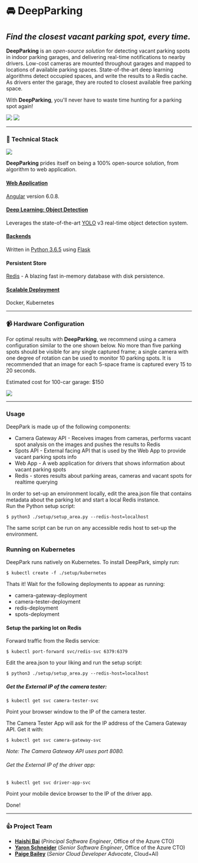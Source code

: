 # 🚘 DeepParking
## _Find the closest vacant parking spot, every time._

**DeepParking** is an _open-source solution_ for detecting vacant parking spots in indoor parking garages, and delivering real-time notifications to nearby drivers. Low-cost cameras are mounted throughout garages and mapped to locations of available parking spaces. State-of-the-art deep learning algorithms detect occupied spaces, and write the results to a Redis cache. As drivers enter the garage, they are routed to closest available free parking space.

With **DeepParking**, you'll never have to waste time hunting for a parking spot again!

![](https://github.com/DeepParking/DeepParking/blob/master/img/logo.jpg)
![](https://github.com/DeepParking/DeepParking/blob/master/img/garage_directions.jpg)

---------------------------

### 📖 Technical Stack

![](https://github.com/DeepParking/DeepParking/blob/master/img/cardetectorgif.gif)

**DeepParking** prides itself on being a 100% open-source solution, from algorithm to web application.

#### [Web Application](https://github.com/DeepParking/DeepParking/tree/master/web)
[Angular](https://github.com/angular/angular) version 6.0.8.

#### [Deep Learning: Object Detection](https://github.com/DeepParking/DeepParking/tree/master/camera_gateway_api)
Leverages the state-of-the-art [YOLO](https://pjreddie.com/darknet/yolo/) v3 real-time object detection system.

#### [Backends](https://github.com/DeepParking/DeepParking/tree/master/camera_gateway_api)
Written in [Python 3.6.5](https://github.com/python) using [Flask](http://flask.pocoo.org/)

#### Persistent Store
[Redis](https://github.com/antirez/redis) - A blazing fast in-memory database with disk persistence.

#### [Scalable Deployment](hhttps://github.com/DeepParking/DeepParking/tree/master/setup/kubernetes)
Docker, Kubernetes

----------------------------

### 📹 Hardware Configuration

For optimal results with **DeepParking**, we recommend using a camera configuration similar to the one shown below. No more than five parking spots should be visible for any single captured frame; a single camera with one degree of rotation can be used to monitor 10 parking spots. It is recommended that an image for each 5-space frame is captured every 15 to 20 seconds.

Estimated cost for 100-car garage: $150

![](https://github.com/DeepParking/DeepParking/blob/master/img/camera_config.jpg)

-----------------------------

### Usage

DeepPark is made up of the following components:

* Camera Gateway API - Receives images from cameras, performs vacant spot analysis on the images and pushes the results to Redis
* Spots API - External facing API that is used by the Web App to provide vacant parking spots info
* Web App - A web application for drivers that shows information about vacant parking spots
* Redis - stores results about parking areas, cameras and vacant spots for realtime querying

In order to set-up an environment locally, edit the area.json file that contains metadata about the parking lot and start a local Redis instance. <br>
Run the Python setup script:

```
$ python3 ./setup/setup_area.py --redis-host=localhost
```

The same script can be run on any accessible redis host to set-up the environment.

### Running on Kubernetes

DeepPark runs natively on Kubernetes.
To install DeepPark, simply run:

```
$ kubectl create -f ./setup/kubernetes
```

Thats it!
Wait for the following deployments to appear as running:

* camera-gateway-deployment
* camera-tester-deployment
* redis-deployment
* spots-deployment


#### Setup the parking lot on Redis

Forward traffic from the Redis service:

```
$ kubectl port-forward svc/redis-svc 6379:6379
```

Edit the area.json to your liking and run the setup script:

```
$ python3 ./setup/setup_area.py --redis-host=localhost
```

##### Get the External IP of the camera tester:

```
$ kubectl get svc camera-tester-svc
```

Point your browser window to the IP of the camera tester.

The Camera Tester App will ask for the IP address of the Camera Gateway API.
Get it with:

```
$ kubectl get svc camera-gateway-svc
```

*Note: The Camera Gateway API uses port 8080.*


###### Get the External IP of the driver app:

```
$ kubectl get svc driver-app-svc
```

Point your mobile device browser to the IP of the driver app.

Done!

-----------------------------

### 👍 Project Team

* [**Haishi Bai**](https://twitter.com/HaishiBai2010) (_Principal Software Engineer_, Office of the Azure CTO)
* [**Yaron Schneider**](https://github.com/yaron2) (_Senior Software Engineer_, Office of the Azure CTO)
* [**Paige Bailey**](https://twitter.com/dynamicwebpaige) (_Senior Cloud Developer Advocate_, Cloud+AI)

